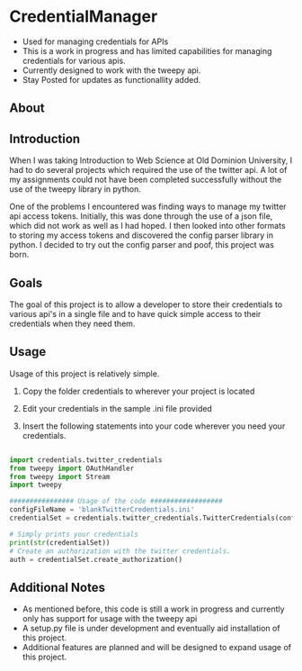 # CredentialManager
* Used for managing credentials for APIs
* This is a work in progress and has limited capabilities for managing credentials for various apis. 
* Currently designed to work with the tweepy api. 
* Stay Posted for updates as functionallity added. 

## About 

## Introduction
When I was taking Introduction to Web Science at Old Dominion University, I had to do several projects which required the use of the twitter api. A lot of my assignments could not have been completed successfully without the use of the tweepy library in python. 

One of the problems I encountered was finding ways to manage my twitter api access tokens. Initially, this was done through the use of a json file, which did not work as well as I had hoped. I then looked into other formats to storing my access tokens and discovered the config parser library in python. I decided to try out the config parser and poof, this project was born. 

## Goals 
The goal of this project is to allow a developer to store their credentials to various api's in a single file and to have quick simple access to their credentials when they need them. 

## Usage 
Usage of this project is relatively simple. 

1) Copy the folder credentials to wherever your project is located 

2) Edit your credentials in the sample .ini file provided 

3) Insert the following statements into your code wherever you need your credentials. 

 ```python
 
import credentials.twitter_credentials 
from tweepy import OAuthHandler
from tweepy import Stream
import tweepy

################ Usage of the code ##################
configFileName = 'blankTwitterCredentials.ini'
credentialSet = credentials.twitter_credentials.TwitterCredentials(configFileName)

# Simply prints your credentials 
print(str(credentialSet))
# Create an authorization with the twitter credentials.
auth = credentialSet.create_authorization()
 
 ```

## Additional Notes

* As mentioned before, this code is still a work in progress and currently only has support for usage with the tweepy api
* A setup.py file is under development and eventually aid installation of this project. 
* Additional features are planned and will be designed to expand usage of this project.  
